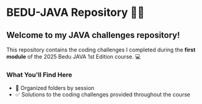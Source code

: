 # BEDU-JAVA Repository 👩‍💻 
## Welcome to my JAVA challenges repository! 

This repository contains the coding challenges I completed during the **first module** of the 2025 Bedu JAVA 1st Edition course. 💻

### What You'll Find Here
- 📁 Organized folders by session 
- ✅ Solutions to the coding challenges provided throughout the course

